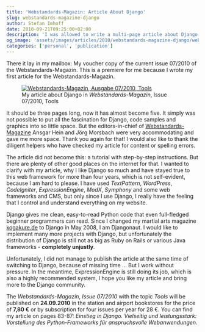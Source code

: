 ```yaml
---
title: 'Webstandards-Magazin: Article About Django'
slug: webstandards-magazine-django
author: Stefan Imhoff
date: 2010-09-21T09:25:00+02:00
description: 'I was allowed to write a multi-page article about Django in Webstandards-Magazin. I wrote about what I appreciate about Django and why I use it.'
og_image: 'assets/images/articles/2010/webstandards-magazine-django/webstandards-magazine-django.jpg'
categories: ['personal', 'publication']
---
```


There it lay in my mailbox: My voucher copy of the current issue 07/2010 of the Webstandards-Magazin. This is a premiere for me because I wrote my first article for the Webstandards-Magazin.

<figure class="image-figure">
  <a href="https://www.screengui.de/">
    <img src="/assets/images/articles/2010/webstandards-magazine-django/webstandards-magazine-django.jpg" alt="Webstandards-Magazin, Ausgabe 07/2010, Tools">
  </a>
  <figcaption>
  My article about Django in <cite>Webstandards-Magazin</cite>, Issue 07/2010, Tools
  </figcaption>
</figure>

It should be three pages long, now it has almost become five. It simply was not possible to put all the fascination for Django, code samples and graphics into so little space. But the editors-in-chief of [Webstandards-Magazine](https://www.screengui.de/) Ansgar Hein and Jörg Morsbach were very accommodating and gave me more space. Thank you again for that! I would also like to thank the diligent helpers who have checked my article for content or spelling errors.

The article did not become this: a tutorial with step-by-step instructions. But there are plenty of other good places on the internet for that. I wanted to clarify with my article, why I like Django so much and have stayed true to this web framework for more than four years, which is not self-evident, because I am hard to please. I have used <cite>TextPattern</cite>, <cite>WordPress</cite>, <cite>CodeIgniter</cite>, <cite>ExpressionEngine</cite>, <cite>ModX</cite>, <cite> Symphony</cite> and some web frameworks and CMS, but only since I use Django, I really have the feeling that I control and understand everything on my website.

Django gives me clean, easy-to-read Python code that even full-fledged beginner programmers can read. Since I changed my martial arts magazine [kogakure.de](https://kogakure.de/) to Django in May 2008, I am Djangonaut. I would like to implement many more projects with Django, but unfortunately the distribution of Django is still not as big as Ruby on Rails or various Java frameworks - **completely unjustly**.

Unfortunately, I did not manage to publish the article at the same time of switching to Django, because of missing time … But I work without pressure. In the meantime, ExpressionEngine is still doing its job, which is also a highly recommended system, I hope you like my article and bring more to the Django community.

The <cite>Webstandards-Magazin</cite>, _Issue 07/2010_ with the topic _Tools_ will be published on **24.09.2010** in the station and airport bookstores for the price of **7,80 €** or by subscription for four issues per year for 28 €. You can find my article on pages 83-87: <cite>Einstieg in Django. Vielseitig und leistungsstark: Vorstellung des Python-Frameworks für anspruchsvolle Webanwendungen</cite>.
